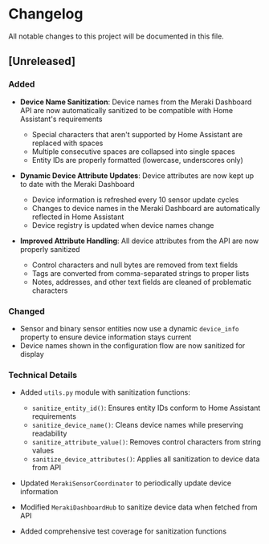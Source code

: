 # Changelog

All notable changes to this project will be documented in this file.

## [Unreleased]

### Added
- **Device Name Sanitization**: Device names from the Meraki Dashboard API are now automatically sanitized to be compatible with Home Assistant's requirements
  - Special characters that aren't supported by Home Assistant are replaced with spaces
  - Multiple consecutive spaces are collapsed into single spaces
  - Entity IDs are properly formatted (lowercase, underscores only)
  
- **Dynamic Device Attribute Updates**: Device attributes are now kept up to date with the Meraki Dashboard
  - Device information is refreshed every 10 sensor update cycles
  - Changes to device names in the Meraki Dashboard are automatically reflected in Home Assistant
  - Device registry is updated when device names change
  
- **Improved Attribute Handling**: All device attributes from the API are now properly sanitized
  - Control characters and null bytes are removed from text fields
  - Tags are converted from comma-separated strings to proper lists
  - Notes, addresses, and other text fields are cleaned of problematic characters
  
### Changed
- Sensor and binary sensor entities now use a dynamic `device_info` property to ensure device information stays current
- Device names shown in the configuration flow are now sanitized for display

### Technical Details
- Added `utils.py` module with sanitization functions:
  - `sanitize_entity_id()`: Ensures entity IDs conform to Home Assistant requirements
  - `sanitize_device_name()`: Cleans device names while preserving readability
  - `sanitize_attribute_value()`: Removes control characters from string values
  - `sanitize_device_attributes()`: Applies all sanitization to device data from API
  
- Updated `MerakiSensorCoordinator` to periodically update device information
- Modified `MerakiDashboardHub` to sanitize device data when fetched from API
- Added comprehensive test coverage for sanitization functions 